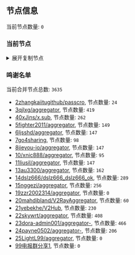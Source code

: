 
## 节点信息
当前节点数量: `0`
### 当前节点
<details>
  <summary>展开复制节点</summary>

    

</details>

### 鸣谢名单
当前合并节点总数: `3635`
- [2zhangkaiitugithub/passcro](https://github.com/zhangkaiitugithub/passcro), 节点数量: `24`
- [3qjlxg/aggregator](https://github.com/qjlxg/aggregator), 节点数量: `419`
- [40xJins/x.sub](https://github.com/0xJins/x.sub), 节点数量: `262`
- [5fighter2011/aggregator](https://github.com/fighter2011/aggregator), 节点数量: `149`
- [6ljsshd/aggregator](https://github.com/ljsshd/aggregator), 节点数量: `147`
- [7go4sharing](https://github.com/go4sharing), 节点数量: `98`
- [8jieyou-io/aggregator](https://github.com/jieyou-io/aggregator), 节点数量: `147`
- [10/xnic888/aggregator](https://github.com/xnic888/aggregator), 节点数量: `95`
- [11liusil/aggregator](https://github.com/liusil/aggregator), 节点数量: `147`
- [13au3300/aggregator](https://github.com/au3300/aggregator), 节点数量: `162`
- [14dslz666/dslz666_dslz666_ok](https://github.com/dslz666/dslz666_dslz666_ok), 节点数量: `289`
- [15nggezi/aggregator](https://github.com/nggezi/aggregator), 节点数量: `256`
- [19zzr2002314/aggregator](https://github.com/zzr2002314/aggregator), 节点数量: `0`
- [20mahdibland/V2RayAggregator](https://github.com/mahdibland/V2RayAggregator), 节点数量: `60`
- [21yebekhe/V2Hub](https://github.com/yebekhe/V2Hub), 节点数量: `230`
- [22skywrt/aggregator](https://github.com/skywrt/aggregator), 节点数量: `408`
- [23dora-admin001/aggregator-](https://github.com/dora-admin001/aggregator-), 节点数量: `466`
- [24payne0502/aggregator-](https://github.com/payne0502/aggregator-), 节点数量: `206`
- [25LightL99/aggregator](https://github.com/LightL99/aggregator), 节点数量: `0`
- [99电报群分享1](https://github.com/cdddbc/getAirport), 节点数量: `0`


